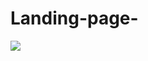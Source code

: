 # Landing-page-
<img src="https://user-images.githubusercontent.com/111240738/222335024-9223e115-fb14-4b36-8d0a-c2cb2b9328ab.png">
